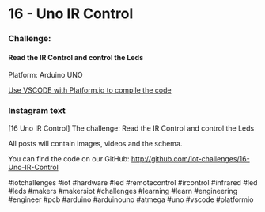# 16 - Uno IR Control
### Challenge:
#### Read the IR Control and control the Leds

Platform: Arduino UNO

[Use VSCODE with Platform.io to compile the code](https://platformio.org/?ref=iotchallenges)

### Instagram text

[16 Uno IR Control]
The challenge: Read the IR Control and control the Leds

All posts will contain images, videos and the schema.

You can find the code on our GitHub:
http://github.com/iot-challenges/16-Uno-IR-Control

#iotchallenges #iot #hardware #led #remotecontrol #ircontrol #infrared #led #leds #makers #makersiot #challenges #learning #learn #engineering #engineer #pcb #arduino #arduinouno #atmega #uno #vscode #platformio